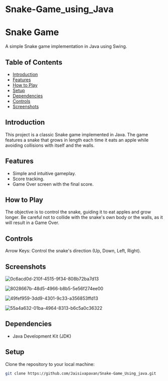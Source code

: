 # Snake-Game_using_Java

# Snake Game

A simple Snake game implementation in Java using Swing.

## Table of Contents
- [Introduction](#introduction)
- [Features](#features)
- [How to Play](#how-to-play)
- [Setup](#setup)
- [Dependencies](#dependencies)
- [Controls](#controls)
- [Screenshots](#screenshots)

## Introduction

This project is a classic Snake game implemented in Java. The game features a snake that grows in length each time it eats an apple while avoiding collisions with itself and the walls.

## Features

- Simple and intuitive gameplay.
- Score tracking.
- Game Over screen with the final score.

## How to Play

The objective is to control the snake, guiding it to eat apples and grow longer. Be careful not to collide with the snake's own body or the walls, as it will result in a Game Over.


## Controls
Arrow Keys: Control the snake's direction (Up, Down, Left, Right).


## Screenshots
![0c6acd0d-210f-4515-9f34-808b72ba7d13](https://github.com/Jaisivapavan/Snake-Game_using_Java/assets/129578866/6e0ca25b-cdcf-4582-937c-def291d17669)

![8028667b-48d5-4966-b8b5-5e56f274ee00](https://github.com/Jaisivapavan/Snake-Game_using_Java/assets/129578866/8edd137c-a9af-4159-81da-43f5ba84b9f9)

![49fef959-3dd9-4301-9c33-a356853ffd13](https://github.com/Jaisivapavan/Snake-Game_using_Java/assets/129578866/dc784eab-173c-4b5c-9366-155716f4be73)

![55a4a632-01ba-4964-8313-b6c5a0c36322](https://github.com/Jaisivapavan/Snake-Game_using_Java/assets/129578866/d9cc9b1d-c053-4153-9741-03a05fe27f72)



## Dependencies
- Java Development Kit (JDK)



## Setup

Clone the repository to your local machine:

```bash
git clone https://github.com/Jaisivapavan/Snake-Game_Using_java.git
